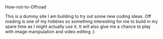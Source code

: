 How-not-to-Offroad


This is a dummy site I am building to try out some new coding ideas. Off roading is one of my hobbies so something interesting for me to build in my spare time as I might actually use it.
It will also give me a chance to play with image manipulation and video editing :)